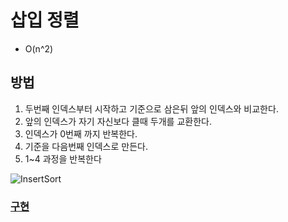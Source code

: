 # 삽입 정렬
- O(n^2)
## 방법
1. 두번째 인덱스부터 시작하고 기준으로 삼은뒤 앞의 인덱스와 비교한다.
2. 앞의 인덱스가 자기 자신보다 클때 두개를 교환한다.
3. 인덱스가 0번째 까지 반복한다.
4. 기준을 다음번째 인덱스로 만든다.
5. 1~4 과정을 반복한다

![InsertSort](https://user-images.githubusercontent.com/59678097/233826023-815ab772-ec28-477b-a1d0-bb08aefb6970.gif)

### [구현](InsertSort.c)
